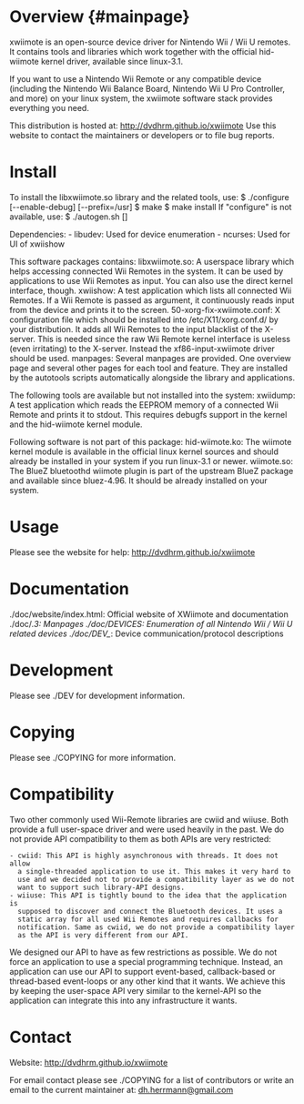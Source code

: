 Overview {#mainpage}
========

xwiimote is an open-source device driver for Nintendo Wii / Wii U remotes. It
contains tools and libraries which work together with the official hid-wiimote
kernel driver, available since linux-3.1.

If you want to use a Nintendo Wii Remote or any compatible device (including the
Nintendo Wii Balance Board, Nintendo Wii U Pro Controller, and more) on your
linux system, the xwiimote software stack provides everything you need.

This distribution is hosted at:
  http://dvdhrm.github.io/xwiimote
Use this website to contact the maintainers or developers or to file bug
reports.

Install
=======

To install the libxwiimote.so library and the related tools, use:
	$ ./configure [--enable-debug] [--prefix=/usr]
	$ make
	$ make install
If "configure" is not available, use:
	$ ./autogen.sh [<configure-flags>]

Dependencies:
	- libudev: Used for device enumeration
	- ncurses: Used for UI of xwiishow

This software packages contains:
	libxwiimote.so: A userspace library which helps accessing connected Wii
		Remotes in the system. It can be used by applications to use Wii
		Remotes as input. You can also use the direct kernel interface,
		though.
	xwiishow: A test application which lists all connected Wii Remotes. If a
		Wii Remote is passed as argument, it continuously reads input
		from the device and prints it to the screen.
	50-xorg-fix-xwiimote.conf: X configuration file which should be
		installed into /etc/X11/xorg.conf.d/ by your distribution. It
		adds all Wii Remotes to the input blacklist of the X-server.
		This is needed since the raw Wii Remote kernel interface is
		useless (even irritating) to the X-server. Instead the
		xf86-input-xwiimote driver should be used.
	manpages: Several manpages are provided. One overview page and several
		other pages for each tool and feature. They are installed by
		the autotools scripts automatically alongside the library and
		applications.

The following tools are available but not installed into the system:
	xwiidump: A test application which reads the EEPROM memory of a
		connected Wii Remote and prints it to stdout. This requires
		debugfs support in the kernel and the hid-wiimote kernel module.

Following software is not part of this package:
	hid-wiimote.ko: The wiimote kernel module is available in the official
		linux kernel sources and should already be installed in your
		system if you run linux-3.1 or newer.
	wiimote.so: The BlueZ bluetoothd wiimote plugin is part of the upstream
		BlueZ package and available since bluez-4.96. It should be
		already installed on your system.

Usage
=====

Please see the website for help:
  http://dvdhrm.github.io/xwiimote

Documentation
=============

./doc/website/index.html: Official website of XWiimote and documentation
./doc/*.3: Manpages
./doc/DEVICES: Enumeration of all Nintendo Wii / Wii U related devices
./doc/DEV_*: Device communication/protocol descriptions

Development
===========

Please see ./DEV for development information.

Copying
=======

Please see ./COPYING for more information.

Compatibility
=============

Two other commonly used Wii-Remote libraries are cwiid and wiiuse. Both provide
a full user-space driver and were used heavily in the past. We do not provide
API compatibility to them as both APIs are very restricted:

	- cwiid: This API is highly asynchronous with threads. It does not allow
	  a single-threaded application to use it. This makes it very hard to
	  use and we decided not to provide a compatibility layer as we do not
	  want to support such library-API designs.
	- wiiuse: This API is tightly bound to the idea that the application is
	  supposed to discover and connect the Bluetooth devices. It uses a
	  static array for all used Wii Remotes and requires callbacks for
	  notification. Same as cwiid, we do not provide a compatibility layer
	  as the API is very different from our API.

We designed our API to have as few restrictions as possible. We do not force an
application to use a special programming technique. Instead, an application can
use our API to support event-based, callback-based or thread-based event-loops
or any other kind that it wants. We achieve this by keeping the user-space API
very similar to the kernel-API so the application can integrate this into any
infrastructure it wants.

Contact
=======

Website:
  http://dvdhrm.github.io/xwiimote

For email contact please see ./COPYING for a list of contributors or
write an email to the current maintainer at:
  dh.herrmann@gmail.com

